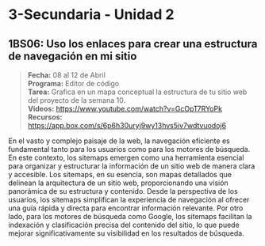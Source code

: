 # 3-Secundaria - Unidad 2

<div class="currentTheme">

## 1BS06: Uso los enlaces para crear una estructura de navegación en mi sitio

> <i class="bi bi-calendar"></i> **Fecha:** 08 al 12 de Abril<br><i class="bi bi-laptop"></i> **Programa:** Editor de código <br><i class="bi bi-clipboard-check"></i> **Tarea:** Grafica en un mapa conceptual la estructura de tu sitio web del proyecto de la semana 10. <br><i class="bi bi-youtube txt-red"></i> **Videos:** https://www.youtube.com/watch?v=GcOpT7RYoPk<br><i class="bi bi-files"></i> **Recursos:** https://app.box.com/s/6p6h30uryj9wy13hvs5iv7wdtvuodoj6

En el vasto y complejo paisaje de la web, la navegación eficiente es fundamental tanto para los usuarios como para los motores de búsqueda. En este contexto, los sitemaps emergen como una herramienta esencial para organizar y estructurar la información de un sitio web de manera clara y accesible. Los sitemaps, en su esencia, son mapas detallados que delinean la arquitectura de un sitio web, proporcionando una visión panorámica de su estructura y contenido. Desde la perspectiva de los usuarios, los sitemaps simplifican la experiencia de navegación al ofrecer una guía rápida y directa para encontrar información relevante. Por otro lado, para los motores de búsqueda como Google, los sitemaps facilitan la indexación y clasificación precisa del contenido del sitio, lo que puede mejorar significativamente su visibilidad en los resultados de búsqueda.

</div>